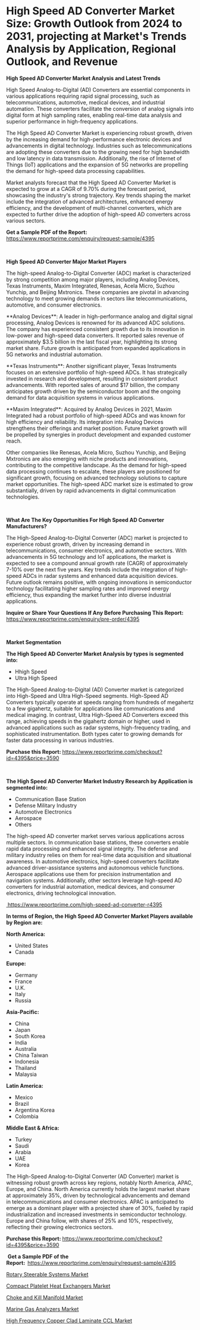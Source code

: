 <p><h1>High Speed AD Converter Market Size: Growth Outlook from 2024 to 2031, projecting at Market's Trends Analysis by Application, Regional Outlook, and Revenue</h1></p><p><strong>High Speed AD Converter Market Analysis and Latest Trends</strong></p>
<p><p>High Speed Analog-to-Digital (AD) Converters are essential components in various applications requiring rapid signal processing, such as telecommunications, automotive, medical devices, and industrial automation. These converters facilitate the conversion of analog signals into digital form at high sampling rates, enabling real-time data analysis and superior performance in high-frequency applications.</p><p>The High Speed AD Converter Market is experiencing robust growth, driven by the increasing demand for high-performance electronic devices and advancements in digital technology. Industries such as telecommunications are adopting these converters due to the growing need for high bandwidth and low latency in data transmission. Additionally, the rise of Internet of Things (IoT) applications and the expansion of 5G networks are propelling the demand for high-speed data processing capabilities.</p><p>Market analysts forecast that the High Speed AD Converter Market is expected to grow at a CAGR of 9.70% during the forecast period, showcasing the industry's strong trajectory. Key trends shaping the market include the integration of advanced architectures, enhanced energy efficiency, and the development of multi-channel converters, which are expected to further drive the adoption of high-speed AD converters across various sectors.</p></p>
<p><strong>Get a Sample PDF of the Report:&nbsp;</strong> <a href="https://www.reportprime.com/enquiry/request-sample/4395">https://www.reportprime.com/enquiry/request-sample/4395</a></p>
<p>&nbsp;</p>
<p><strong>High Speed AD Converter Major Market Players</strong></p>
<p><p>The high-speed Analog-to-Digital Converter (ADC) market is characterized by strong competition among major players, including Analog Devices, Texas Instruments, Maxim Integrated, Renesas, Acela Micro, Suzhou Yunchip, and Beijing Mxtronics. These companies are pivotal in advancing technology to meet growing demands in sectors like telecommunications, automotive, and consumer electronics.</p><p>**Analog Devices**: A leader in high-performance analog and digital signal processing, Analog Devices is renowned for its advanced ADC solutions. The company has experienced consistent growth due to its innovation in low-power and high-speed data converters. It reported sales revenue of approximately $3.5 billion in the last fiscal year, highlighting its strong market share. Future growth is anticipated from expanded applications in 5G networks and industrial automation.</p><p>**Texas Instruments**: Another significant player, Texas Instruments focuses on an extensive portfolio of high-speed ADCs. It has strategically invested in research and development, resulting in consistent product advancements. With reported sales of around $17 billion, the company anticipates growth driven by the semiconductor boom and the ongoing demand for data acquisition systems in various applications.</p><p>**Maxim Integrated**: Acquired by Analog Devices in 2021, Maxim Integrated had a robust portfolio of high-speed ADCs and was known for high efficiency and reliability. Its integration into Analog Devices strengthens their offerings and market position. Future market growth will be propelled by synergies in product development and expanded customer reach.</p><p>Other companies like Renesas, Acela Micro, Suzhou Yunchip, and Beijing Mxtronics are also emerging with niche products and innovations, contributing to the competitive landscape. As the demand for high-speed data processing continues to escalate, these players are positioned for significant growth, focusing on advanced technology solutions to capture market opportunities. The high-speed ADC market size is estimated to grow substantially, driven by rapid advancements in digital communication technologies.</p></p>
<p>&nbsp;</p>
<p><strong>What Are The Key Opportunities For High Speed AD Converter Manufacturers?</strong></p>
<p><p>The High-Speed Analog-to-Digital Converter (ADC) market is projected to experience robust growth, driven by increasing demand in telecommunications, consumer electronics, and automotive sectors. With advancements in 5G technology and IoT applications, the market is expected to see a compound annual growth rate (CAGR) of approximately 7-10% over the next five years. Key trends include the integration of high-speed ADCs in radar systems and enhanced data acquisition devices. Future outlook remains positive, with ongoing innovations in semiconductor technology facilitating higher sampling rates and improved energy efficiency, thus expanding the market further into diverse industrial applications.</p></p>
<p><strong>Inquire or Share Your Questions If Any Before Purchasing This Report:</strong> <a href="https://www.reportprime.com/enquiry/pre-order/4395">https://www.reportprime.com/enquiry/pre-order/4395</a></p>
<p>&nbsp;</p>
<p><strong>Market Segmentation</strong></p>
<p><strong>The High Speed AD Converter Market Analysis by types is segmented into:</strong></p>
<p><ul><li>Hhigh Speed</li><li>Ultra High Speed</li></ul></p>
<p><p>The High-Speed Analog-to-Digital (AD) Converter market is categorized into High-Speed and Ultra High-Speed segments. High-Speed AD Converters typically operate at speeds ranging from hundreds of megahertz to a few gigahertz, suitable for applications like communications and medical imaging. In contrast, Ultra High-Speed AD Converters exceed this range, achieving speeds in the gigahertz domain or higher, used in advanced applications such as radar systems, high-frequency trading, and sophisticated instrumentation. Both types cater to growing demands for faster data processing in various industries.</p></p>
<p><strong>Purchase this Report:&nbsp;</strong><a href="https://www.reportprime.com/checkout?id=4395&price=3590">https://www.reportprime.com/checkout?id=4395&price=3590</a></p>
<p>&nbsp;</p>
<p><strong>The High Speed AD Converter Market Industry Research by Application is segmented into:</strong></p>
<p><ul><li>Communication Base Station</li><li>Defense Military Industry</li><li>Automotive Electronics</li><li>Aerospace</li><li>Others</li></ul></p>
<p><p>The high-speed AD converter market serves various applications across multiple sectors. In communication base stations, these converters enable rapid data processing and enhanced signal integrity. The defense and military industry relies on them for real-time data acquisition and situational awareness. In automotive electronics, high-speed converters facilitate advanced driver-assistance systems and autonomous vehicle functions. Aerospace applications use them for precision instrumentation and navigation systems. Additionally, other sectors leverage high-speed AD converters for industrial automation, medical devices, and consumer electronics, driving technological innovation.</p></p>
<p><a href="https://www.reportprime.com/high-speed-ad-converter-r4395">&nbsp;https://www.reportprime.com/high-speed-ad-converter-r4395</a></p>
<p><strong>In terms of Region, the High Speed AD Converter Market Players available by Region are:</strong></p>
<p>
    <p> <strong> North America: </strong>
        <ul>
            <li>United States</li>
            <li>Canada</li>
        </ul>
        </p> 
    <p> <strong> Europe: </strong>
        <ul>
            <li>Germany</li>
            <li>France</li>
            <li>U.K.</li>
            <li>Italy</li>
            <li>Russia</li>
        </ul>
        </p> 
    <p> <strong> Asia-Pacific: </strong>
        <ul>
            <li>China</li>
            <li>Japan</li>
            <li>South Korea</li>
            <li>India</li>
            <li>Australia</li>
            <li>China Taiwan</li>
            <li>Indonesia</li>
            <li>Thailand</li>
            <li>Malaysia</li>
        </ul>
        </p> 
    <p> <strong> Latin America: </strong>
        <ul>
            <li>Mexico</li>
            <li>Brazil</li>
            <li>Argentina Korea</li>
            <li>Colombia</li>
        </ul>
        </p> 
    <p> <strong> Middle East & Africa: </strong>
        <ul>
            <li>Turkey</li>
            <li>Saudi</li>
            <li>Arabia</li>
            <li>UAE</li>
            <li>Korea</li>
        </ul>
    </p>
    </p>
<p><p>The High-Speed Analog-to-Digital Converter (AD Converter) market is witnessing robust growth across key regions, notably North America, APAC, Europe, and China. North America currently holds the largest market share at approximately 35%, driven by technological advancements and demand in telecommunications and consumer electronics. APAC is anticipated to emerge as a dominant player with a projected share of 30%, fueled by rapid industrialization and increased investments in semiconductor technology. Europe and China follow, with shares of 25% and 10%, respectively, reflecting their growing electronics sectors.</p></p>
<p><strong>Purchase this Report: </strong><a href="https://www.reportprime.com/checkout?id=4395&price=3590">https://www.reportprime.com/checkout?id=4395&price=3590</a></p>
<p>&nbsp;<strong>Get a Sample PDF of the Report:&nbsp;&nbsp;</strong><a href="https://www.reportprime.com/enquiry/request-sample/4395">https://www.reportprime.com/enquiry/request-sample/4395</a></p>
<p><strong></strong></p>
<p><p><a href="https://www.linkedin.com/pulse/how-rotary-steerable-systems-market-evolved-key-trends-regional-cgesf?trackingId=MLPQFSVPQ8ewbZmG7NPVww%3D%3D">Rotary Steerable Systems Market</a></p><p><a href="https://issuu.com/reportprime-2/docs/compact-platelet-heat-exchangers-ma_12aadc02cdc73e">Compact Platelet Heat Exchangers Market</a></p><p><a href="https://www.linkedin.com/pulse/global-choke-kill-manifold-market-size-trends-analysis-regional-8cspf?trackingId=4IF2mmDbSEubxeyjHy0sgA%3D%3D">Choke and Kill Manifold Market</a></p><p><a href="https://issuu.com/reportprime-2/docs/marine-gas-analyzers-market-size-20_c6db26c138b3e8">Marine Gas Analyzers Market</a></p><p><a href="https://github.com/NorbertYates/Market-Research-Report-List-6/blob/main/high-frequency-copper-clad-laminate-ccl-market.md">High Frequency Copper Clad Laminate CCL Market</a></p></p>
